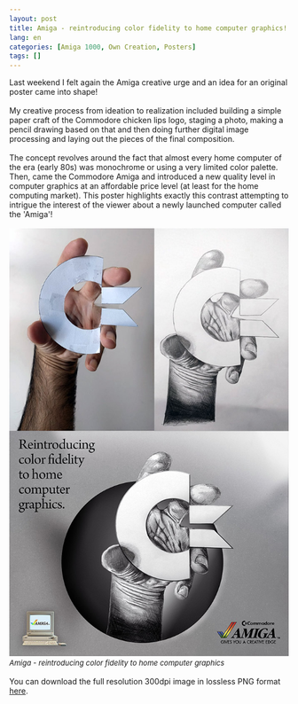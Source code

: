 ```yaml
---
layout: post
title: Amiga - reintroducing color fidelity to home computer graphics!
lang: en
categories: [Amiga 1000, Own Creation, Posters]
tags: []
---
```

Last weekend I felt again the Amiga creative urge and an idea for an original poster came into shape!
<br><br>
My creative process from ideation to realization included building a simple paper craft of the Commodore chicken lips logo, staging a photo, making a pencil drawing based on that and then doing further digital image processing and laying out the pieces of the final composition.
<br><br>
The concept revolves around the fact that almost every home computer of the era (early 80s) was monochrome or using a very limited color palette. Then, came the Commodore Amiga and introduced a new quality level in computer graphics at an affordable price level (at least for the home computing market). This poster highlights exactly this contrast attempting to intrigue the interest of the viewer about a newly launched computer called the 'Amiga'!
<br><br>
<img src="\assets\img\post_previews\commodore-amiga-color-fidelity-poster.jpg">
<span style="font-size:small; font-style: italic">Amiga - reintroducing color fidelity to home computer graphics</span>
<br><br>
You can download the full resolution 300dpi image in lossless PNG format <a href="https://app.box.com/s/idje2ruo7kxizu5qnzfqszzrw5vml9qs" target="_blank">here</a>.